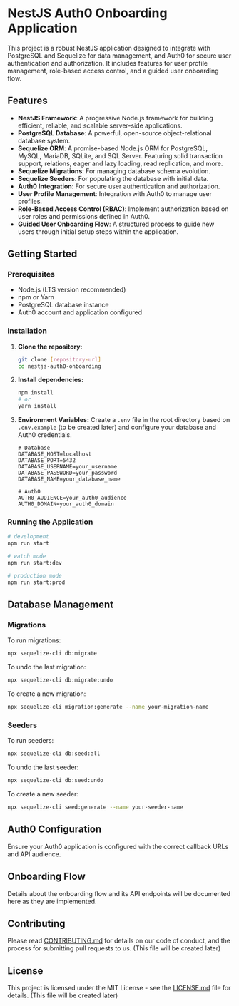 # NestJS Auth0 Onboarding Application

This project is a robust NestJS application designed to integrate with PostgreSQL and Sequelize for data management, and Auth0 for secure user authentication and authorization. It includes features for user profile management, role-based access control, and a guided user onboarding flow.

## Features

- **NestJS Framework**: A progressive Node.js framework for building efficient, reliable, and scalable server-side applications.
- **PostgreSQL Database**: A powerful, open-source object-relational database system.
- **Sequelize ORM**: A promise-based Node.js ORM for PostgreSQL, MySQL, MariaDB, SQLite, and SQL Server. Featuring solid transaction support, relations, eager and lazy loading, read replication, and more.
- **Sequelize Migrations**: For managing database schema evolution.
- **Sequelize Seeders**: For populating the database with initial data.
- **Auth0 Integration**: For secure user authentication and authorization.
- **User Profile Management**: Integration with Auth0 to manage user profiles.
- **Role-Based Access Control (RBAC)**: Implement authorization based on user roles and permissions defined in Auth0.
- **Guided User Onboarding Flow**: A structured process to guide new users through initial setup steps within the application.

## Getting Started

### Prerequisites

- Node.js (LTS version recommended)
- npm or Yarn
- PostgreSQL database instance
- Auth0 account and application configured

### Installation

1. **Clone the repository:**
   ```bash
   git clone [repository-url]
   cd nestjs-auth0-onboarding
   ```

2. **Install dependencies:**
   ```bash
   npm install
   # or
   yarn install
   ```

3. **Environment Variables:**
   Create a `.env` file in the root directory based on `.env.example` (to be created later) and configure your database and Auth0 credentials.

   ```
   # Database
   DATABASE_HOST=localhost
   DATABASE_PORT=5432
   DATABASE_USERNAME=your_username
   DATABASE_PASSWORD=your_password
   DATABASE_NAME=your_database_name

   # Auth0
   AUTH0_AUDIENCE=your_auth0_audience
   AUTH0_DOMAIN=your_auth0_domain
   ```

### Running the Application

```bash
# development
npm run start

# watch mode
npm run start:dev

# production mode
npm run start:prod
```

## Database Management

### Migrations

To run migrations:
```bash
npx sequelize-cli db:migrate
```

To undo the last migration:
```bash
npx sequelize-cli db:migrate:undo
```

To create a new migration:
```bash
npx sequelize-cli migration:generate --name your-migration-name
```

### Seeders

To run seeders:
```bash
npx sequelize-cli db:seed:all
```

To undo the last seeder:
```bash
npx sequelize-cli db:seed:undo
```

To create a new seeder:
```bash
npx sequelize-cli seed:generate --name your-seeder-name
```

## Auth0 Configuration

Ensure your Auth0 application is configured with the correct callback URLs and API audience.

## Onboarding Flow

Details about the onboarding flow and its API endpoints will be documented here as they are implemented.

## Contributing

Please read [CONTRIBUTING.md](CONTRIBUTING.md) for details on our code of conduct, and the process for submitting pull requests to us. (This file will be created later)

## License

This project is licensed under the MIT License - see the [LICENSE.md](LICENSE.md) file for details. (This file will be created later)
